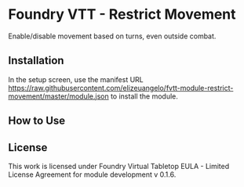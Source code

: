 # Foundry VTT - Restrict Movement

Enable/disable movement based on turns, even outside combat.

## Installation

In the setup screen, use the manifest URL https://raw.githubusercontent.com/elizeuangelo/fvtt-module-restrict-movement/master/module.json to install the module.

## How to Use

## License

This work is licensed under Foundry Virtual Tabletop EULA - Limited License Agreement for module development v 0.1.6.

